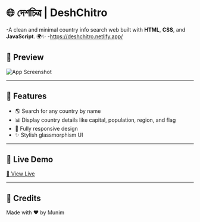 # 🌐 দেশচিত্র | DeshChitro

-A clean and minimal country info search web built with **HTML**, **CSS**, and **JavaScript**. 🌍✨
-https://deshchitro.netlify.app/

## 📸 Preview

![App Screenshot](https://i.postimg.cc/65SG7fn7/Screenshot-1534.png)

---

## 📖 Features

- 🌎 Search for any country by name  
- 📊 Display country details like capital, population, region, and flag  
- 📱 Fully responsive design  
- ✨ Stylish glassmorphism UI  

---

## 🚀 Live Demo

[🔗 View Live](https://deshchitro.netlify.app)

---

## 🎨 Credits
Made with ❤️ by Munim
